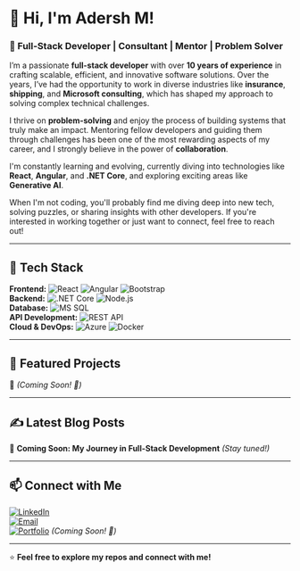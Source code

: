 # 👋 Hi, I'm Adersh M!  
### 🚀 Full-Stack Developer | Consultant | Mentor | Problem Solver  

I’m a passionate **full-stack developer** with over **10 years of experience** in crafting scalable, efficient, and innovative software solutions. Over the years, I’ve had the opportunity to work in diverse industries like **insurance**, **shipping**, and **Microsoft consulting**, which has shaped my approach to solving complex technical challenges.

I thrive on **problem-solving** and enjoy the process of building systems that truly make an impact. Mentoring fellow developers and guiding them through challenges has been one of the most rewarding aspects of my career, and I strongly believe in the power of **collaboration**.

I'm constantly learning and evolving, currently diving into technologies like **React**, **Angular**, and **.NET Core**, and exploring exciting areas like **Generative AI**.  

When I'm not coding, you'll probably find me diving deep into new tech, solving puzzles, or sharing insights with other developers. If you're interested in working together or just want to connect, feel free to reach out!

---
## 🔧 Tech Stack  
**Frontend:** ![React](https://img.shields.io/badge/React-20232A?style=flat&logo=react&logoColor=61DAFB) ![Angular](https://img.shields.io/badge/Angular-DD0031?style=flat&logo=angular&logoColor=white) ![Bootstrap](https://img.shields.io/badge/Bootstrap-7952B3?style=flat&logo=bootstrap&logoColor=white)  
**Backend:** ![.NET Core](https://img.shields.io/badge/.NET_Core-512BD4?style=flat&logo=dotnet&logoColor=white) ![Node.js](https://img.shields.io/badge/Node.js-339933?style=flat&logo=node.js&logoColor=white)  
**Database:** ![MS SQL](https://img.shields.io/badge/MS_SQL-CC2927?style=flat&logo=microsoft-sql-server&logoColor=white)  
**API Development:** ![REST API](https://img.shields.io/badge/REST_API-00B8D9?style=flat&logo=swagger&logoColor=white)  
**Cloud & DevOps:** ![Azure](https://img.shields.io/badge/Azure-0078D4?style=flat&logo=microsoft-azure&logoColor=white) ![Docker](https://img.shields.io/badge/Docker-2496ED?style=flat&logo=docker&logoColor=white)  

---

## 📌 Featured Projects  
🔹 *(Coming Soon! 🚀)*  

---

## ✍️ Latest Blog Posts  
📝 **Coming Soon: My Journey in Full-Stack Development** *(Stay tuned!)*  

---

## 📫 Connect with Me  
[![LinkedIn](https://img.shields.io/badge/LinkedIn-0077B5?style=flat&logo=linkedin&logoColor=white)](https://www.linkedin.com/in/adershm32/)  
[![Email](https://img.shields.io/badge/Email-D14836?style=flat&logo=gmail&logoColor=white)](mailto:adersh.008@gmail.com)  
[![Portfolio](https://img.shields.io/badge/Portfolio-000000?style=flat&logo=github&logoColor=white)](https://adersh-m.github.io/) *(Coming Soon! 🚀)*  

---

⭐ **Feel free to explore my repos and connect with me!**  
